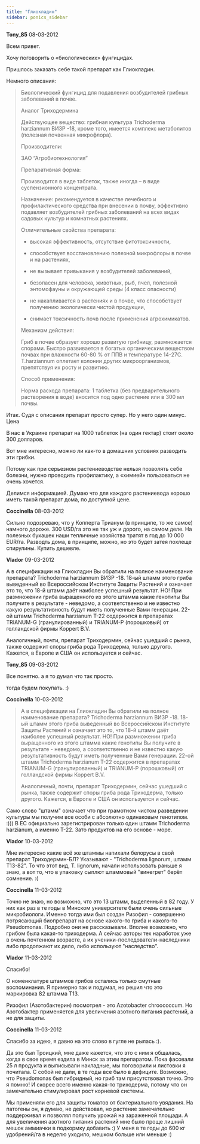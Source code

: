 ```yaml
---
title: "Глиокладин"
sidebar: ponics_sidebar
---
```


**Tony_85** 08-03-2012

Всем привет. 

Хочу поговорить о «биологических» фунгицидах. 

Пришлось заказать себе такой препарат как Глиокладин.

Немного описания:
> Биологический фунгицид для подавления возбудителей грибных заболеваний в почве.
> 
> Аналог Триходермина
> 
> Действующее вещество: грибная культура Trichoderma harziannum ВИЗР -18, кроме того, имеется комплекс метаболитов (полезная почвенная микрофлора).
> 
> Производители:
> 
> ЗАО “Агробиотехнология”
> 
> Препаративная форма:
> 
> Производится в виде таблеток, также иногда – в виде суспензионного концентрата.
> 
> Назначение: рекомендуется в качестве лечебного и профилактического средства при внесении в почву, эффективно подавляет возбудителей грибных заболеваний на всех видах садовых культур и комнатных растениях.
> 
> Отличительные свойства препарата:
> 
> - высокая эффективность, отсутствие фитотоксичности,
> 
> - способствует восстановлению полезной микрофлоры в почве и на растениях,
> 
> - не вызывает привыкания у возбудителей заболеваний,
> 
> - безопасен для человека, животных, рыб, пчел, полезной энтомофауны и окружающей среды (4 класс опасности)
> 
> - не накапливается в растениях и в почве, что способствует получению экологически чистой продукции,
> 
> - снимает токсичность почв после применения агрохимикатов.
> 
> Механизм действия:
> 
> Гриб в почве образует хорошо развитую грибницу, размножается спорами. Быстро развивается в богатых органическим веществом почвах при влажности 60-80 % от ППВ и температуре 14-27С. T.harziannum оплетает колонии других микроорганизмов, препятствуя их росту и развитию.
> 
> Способ применения:
> 
> Норма расхода препарата: 1 таблетка (без предварительного растворения в воде) вносится под одно растение или в 300 мл почвы.

Итак. Судя с описания препарат просто супер. Но у него один минус. Цена 

В нас в Украине препарат на 1000 таблеток (на один гектар) стоит около 300 долларов.

Вот мне интересно, можно ли как-то в домашних условиях разводить эти грибки.

Потому как при серьезном растениеводстве нельзя позволять себе болезни, нужно проводить профилактику, а «химией» пользоваться не очень хочется. 

Делимся информацией. Думаю что для каждого растениевода хорошо иметь такой препарат дома, по доступной цене.


**Coccinella** 08-03-2012

Сильно подозреваю, что у Копперта Трианум (в принципе, то же самое) намного дороже. 300 USD/га это не так уж и дорого, на самом деле. На полезных букашек наши тепличные хозяйства тратят в год до 10 000 EUR/га. Разводть дома, в принципе, можно, но это будет затея похлеще спирулины. Купить дешевле.


**Vlador** 09-03-2012

А в спецификации на Глиокладин Вы обратили на полное наименование препарата? Trichoderma harziannum ВИЗР -18. 18-ый штамм этого гриба выведенный во Всероссийском Институте Защиты Растений и означает это то, что 18-й штамм даёт наиболее успешный результат. НО! При размножении гриба выращенного из этого штамма какие генотипы Вы получите в результате - неведомо, а соответственно и не известно какую результативность будут иметь полученные Вами генерации. 22-ой штамм Trichoderma harzianum T-22 содержится в препаратах TRIANUM-G (гранулированный) и TRIANUM-P (порошковый) от голландской фирмы Koppert B.V.

Аналогичный, почти, препарат Триходермин, сейчас ушедший с рынка, также содержит споры гриба рода Триходерма, только другого. Кажется, в Европе и США он используется и сейчас.


**Tony_85** 09-03-2012

Все понятно. а я то думал что так просто.

тогда будем покупать. :)


**Coccinella** 10-03-2012

> А в спецификации на Глиокладин Вы обратили на полное наименование препарата? Trichoderma harziannum ВИЗР -18. 18-ый штамм этого гриба выведенный во Всероссийском Институте Защиты Растений и означает это то, что 18-й штамм даёт наиболее успешный результат. НО! При размножении гриба выращенного из этого штамма какие генотипы Вы получите в результате - неведомо, а соответственно и не известно какую результативность будут иметь полученные Вами генерации. 22-ой штамм Trichoderma harzianum T-22 содержится в препаратах TRIANUM-G (гранулированный) и TRIANUM-P (порошковый) от голландской фирмы Koppert B.V.
> 
> Аналогичный, почти, препарат Триходермин, сейчас ушедший с рынка, также содержит споры гриба рода Триходерма, только другого. Кажется, в Европе и США он используется и сейчас.

Само слово "штамм" означает что при грамотном чистом разведении культуры мы получим все особи с абсолютно одинаковым генотипом. :))) В ЕС официально зарегистрирован только один штамм Trichoderma harzianum, а именно T-22. Зато продуктов на его основе - море.


**Vlador** 10-03-2012

Мне интересно какие всё же штаммы напихали белорусы в свой препарат Триходермин-БЛ? Указывают - "Trichoderma lignorum, штамм Т13-82". То что этот вид, T. lignorum, начали использовать раньше я знаю, а вот то, что в упаковку сыплют штаммовый "винегрет" берёт сомнение. :(


**Coccinella** 11-03-2012

Точно не знаю, но возможно, что это 13 штамм, выделенный в 82 году. У них как раз в те годы в Минском университете были очень сильные микробиологи. Именно тогда ими был создан Ризофил - совершенно потрясающий биопрепарат на основе какого-то гриба и какого-то Pseudomonas. Подробно они не рассказывали. Вполне возможно, что грибом была какая-то триходерма. А сейчас авторы тех наработок уже в очень почтенном возрасте, а их ученики-последователи-наследники либо продолжают их дело, либо используют "наследство".


**Vlador** 11-03-2012

Спасибо!

О номенклатуре штаммов грибов остались только смутные воспоминания. Я примерно так и подумал, но решил что это маркировка 82 штамма Т13.

Ризофил (Азотобактерин) посмотрел - это Azotobacter chroococcum. Но Азотобактер применяется для увеличения азотного питания растений, а не для защиты.


**Coccinella** 11-03-2012

Спасибо за идею, я давно на это слово в гугле не рылась :). 

Да это был Троицкий, мне даже кажется, что это с ним я общалась, когда в свое время ездила в Минск за этим препаратом. Пока фасовали 25 л продукта и выписывали накладные, мы поговорили и листовки я почитала. С собой не дали, в те годы все было в дефиците. Возможно, что Pseudomonas был гибридный, но гриб там присутствовал точно. Это я помню! И скорее всего именно какая-то триходерма, потому что он замечательно стимулировал рост корневой системы. 

Мы применяли его для защиты томатов от бактериального увядания. На патогены он, я думаю, не действовал, но растение замечательно поддерживал и позволял получить урожай на зараженной площади. А для увеличения азотного питания растений мне было проще лишний мешок аммиачки в подкормку добавить :) У меня в те годы до 600 кг удобрений/га в неделю уходило, мешком больше или меньше :)


